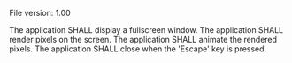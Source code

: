 File version: 1.00

The application SHALL display a fullscreen window.
The application SHALL render pixels on the screen.
The application SHALL animate the rendered pixels.
The application SHALL close when the 'Escape' key is pressed.